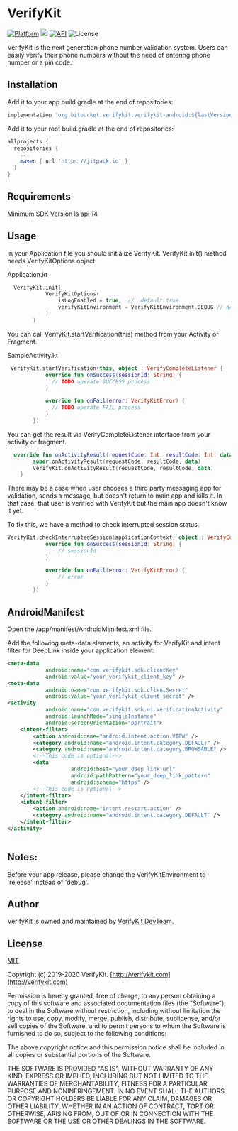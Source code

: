 # VerifyKit

[![Platform](https://img.shields.io/badge/Platforms-ANDROID-4E4E4E.svg?colorA=28a745)](#installation)
[![](https://jitpack.io/v/org.bitbucket.verifykit/verifykit-android.svg)](https://jitpack.io/#org.bitbucket.verifykit/verifykit-android)
[![API](https://img.shields.io/badge/API-14%2B-green.svg?style=flat)](https://android-arsenal.com/api?level=14)
![License](https://img.shields.io/badge/License-MIT-red.svg)

VerifyKit is the next generation phone number validation system. Users can easily verify their phone numbers without the need of entering phone number or a pin code.
## Installation

Add it to your app build.gradle at the end of repositories:

```groovy
implementation 'org.bitbucket.verifykit:verifykit-android:${lastVersion}'
```

Add it to your root build.gradle at the end of repositories:

```groovy
allprojects {
  repositories {
    ...
    maven { url 'https://jitpack.io' }
  }
}
```

## Requirements

Minimum SDK Version is  api 14


## Usage

In your Application file you should initialize VerifyKit. VerifyKit.init() method needs VerifyKitOptions object. 

Application.kt
```kotlin
  VerifyKit.init(
            VerifyKitOptions(
                isLogEnabled = true,  //  default true
                verifyKitEnvironment = VerifyKitEnvironment.DEBUG // default DEBUG
            )
        )

```

You can call VerifyKit.startVerification(this) method from your Activity or Fragment. 

SampleActivity.kt
```kotlin
 VerifyKit.startVerification(this, object : VerifyCompleteListener {
            override fun onSuccess(sessionId: String) {
              // TODO operate SUCCESS process
            }

            override fun onFail(error: VerifyKitError) {
              // TODO operate FAIL process
            }
        })
```

You can get the result via VerifyCompleteListener interface from your activity or fragment.
```kotlin
  override fun onActivityResult(requestCode: Int, resultCode: Int, data: Intent?) {
        super.onActivityResult(requestCode, resultCode, data)
        VerifyKit.onActivityResult(requestCode, resultCode, data)
    }
```


There may be a case when user chooses a third party messaging app for validation, sends a message, but doesn't return to main app and kills it. In that case, that user is verified with VerifyKit but the main app doesn't know it yet.

To fix this, we have a method to check interrupted session status.


```kotlin
VerifyKit.checkInterruptedSession(applicationContext, object : VerifyCompleteListener {
            override fun onSuccess(sessionId: String) {
                // sessionId
            }

            override fun onFail(error: VerifyKitError) {
                // error
            }
        })
```


## AndroidManifest

Open the /app/manifest/AndroidManifest.xml file.

Add the following meta-data elements, an activity for VerifyKit and intent filter for DeepLink inside your application element:

```xml
<meta-data
            android:name="com.verifykit.sdk.clientKey"
            android:value="your_verifykit_client_key" />
<meta-data
            android:name="com.verifykit.sdk.clientSecret"
            android:value="your_verifykit_client_secret" />
<activity
            android:name="com.verifykit.sdk.ui.VerificationActivity"
            android:launchMode="singleInstance"
            android:screenOrientation="portrait">
	<intent-filter>
		<action android:name="android.intent.action.VIEW" />
		<category android:name="android.intent.category.DEFAULT" />
		<category android:name="android.intent.category.BROWSABLE" />
		<!--This code is optional-->
		<data
                    android:host="your_deep_link_url"
                    android:pathPattern="your_deep_link_pattern"
                    android:scheme="https" />
		<!--This code is optional-->
	</intent-filter>
	<intent-filter>
		<action android:name="intent.restart.action" />
		<category android:name="android.intent.category.DEFAULT" />
	</intent-filter>
</activity>
  
```



## Notes:

Before your app release, please change the VerifyKitEnvironment to 'release' instead of 'debug'.

## Author

VerifyKit is owned and maintained by 
[VerifyKit DevTeam.](mailto:sdk@verifykit.com)


## License
[MIT](https://opensource.org/licenses/MIT)

Copyright (c) 2019-2020 VerifyKit. [http://verifykit.com](http://verifykit.com)

Permission is hereby granted, free of charge, to any person obtaining a copy of this software and associated documentation files (the "Software"), to deal in the Software without restriction, including without limitation the rights to use, copy, modify, merge, publish, distribute, sublicense, and/or sell copies of the Software, and to permit persons to whom the Software is furnished to do so, subject to the following conditions:

The above copyright notice and this permission notice shall be included in all copies or substantial portions of the Software.

THE SOFTWARE IS PROVIDED "AS IS", WITHOUT WARRANTY OF ANY KIND, EXPRESS OR IMPLIED, INCLUDING BUT NOT LIMITED TO THE WARRANTIES OF MERCHANTABILITY, FITNESS FOR A PARTICULAR PURPOSE AND NONINFRINGEMENT. IN NO EVENT SHALL THE AUTHORS OR COPYRIGHT HOLDERS BE LIABLE FOR ANY CLAIM, DAMAGES OR OTHER LIABILITY, WHETHER IN AN ACTION OF CONTRACT, TORT OR OTHERWISE, ARISING FROM, OUT OF OR IN CONNECTION WITH THE SOFTWARE OR THE USE OR OTHER DEALINGS IN THE SOFTWARE.
